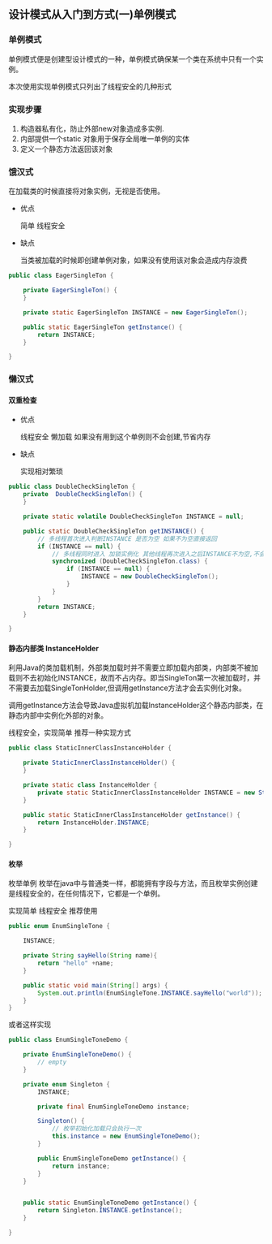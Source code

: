 ## 设计模式从入门到方式(一)单例模式

### 单例模式

单例模式便是创建型设计模式的一种，单例模式确保某一个类在系统中只有一个实例。

本次使用实现单例模式只列出了线程安全的几种形式

### 实现步骤

1. 构造器私有化，防止外部new对象造成多实例.
2. 内部提供一个static 对象用于保存全局唯一单例的实体
3. 定义一个静态方法返回该对象

### 饿汉式

在加载类的时候直接将对象实例，无视是否使用。

- 优点

  简单 线程安全

- 缺点

  当类被加载的时候即创建单例对象，如果没有使用该对象会造成内存浪费

```Java
public class EagerSingleTon {

    private EagerSingleTon() {
    }

    private static EagerSingleTon INSTANCE = new EagerSingleTon();

    public static EagerSingleTon getInstance() {
        return INSTANCE;
    }

}
```

### 懒汉式

#### 双重检查

- 优点

  线程安全 懒加载 如果没有用到这个单例则不会创建,节省内存

- 缺点

  实现相对繁琐

```java
public class DoubleCheckSingleTon {
    private  DoubleCheckSingleTon() {
    }

    private static volatile DoubleCheckSingleTon INSTANCE = null;

    public static DoubleCheckSingleTon getINSTANCE() {
        // 多线程首次进入判断INSTANCE 是否为空 如果不为空直接返回
        if (INSTANCE == null) {
            // 多线程同时进入 加锁实例化 其他线程再次进入之后INSTANCE不为空,不会进入第二次if判断
            synchronized (DoubleCheckSingleTon.class) {
                if (INSTANCE == null) {
                    INSTANCE = new DoubleCheckSingleTon();
                }
            }
        }
        return INSTANCE;
    }

}
```



#### 静态内部类 InstanceHolder

利用Java的类加载机制，外部类加载时并不需要立即加载内部类，内部类不被加载则不去初始化INSTANCE，故而不占内存。即当SingleTon第一次被加载时，并不需要去加载SingleTonHolder,但调用getInstance方法才会去实例化对象。

调用getInstance方法会导致Java虚拟机加载InstanceHolder这个静态内部类，在静态内部中实例化外部的对象。

线程安全，实现简单 推荐一种实现方式

```java
public class StaticInnerClassInstanceHolder {

    private StaticInnerClassInstanceHolder() {
    }

    private static class InstanceHolder {
        private static StaticInnerClassInstanceHolder INSTANCE = new StaticInnerClassInstanceHolder();
    }

    public static StaticInnerClassInstanceHolder getInstance() {
        return InstanceHolder.INSTANCE;
    }

}
```

#### 枚举

枚举单例 枚举在java中与普通类一样，都能拥有字段与方法，而且枚举实例创建是线程安全的，在任何情况下，它都是一个单例。

实现简单 线程安全 推荐使用

```java
public enum EnumSingleTone {

    INSTANCE;

    private String sayHello(String name){
        return "hello" +name;
    }

    public static void main(String[] args) {
        System.out.println(EnumSingleTone.INSTANCE.sayHello("world"));
    }
}

```

或者这样实现

```java
public class EnumSingleToneDemo {

    private EnumSingleToneDemo() {
        // empty
    }

    private enum Singleton {
        INSTANCE;

        private final EnumSingleToneDemo instance;

        Singleton() {
            // 枚举初始化加载只会执行一次
            this.instance = new EnumSingleToneDemo();
        }

        public EnumSingleToneDemo getInstance() {
            return instance;
        }
    }


    public static EnumSingleToneDemo getInstance() {
        return Singleton.INSTANCE.getInstance();
    }

}
```

